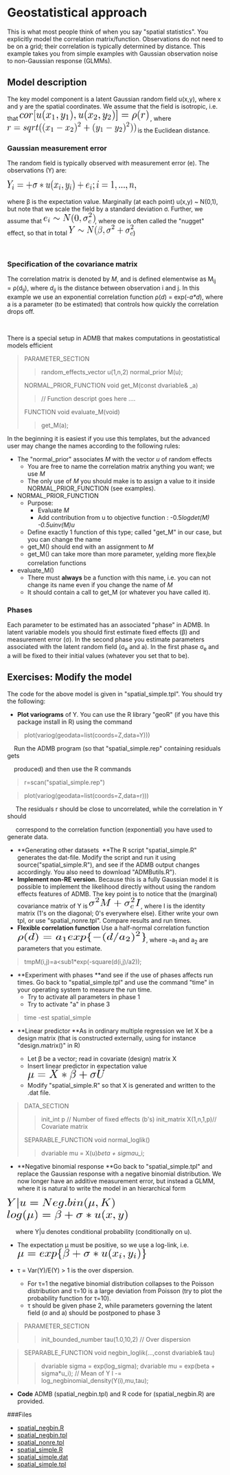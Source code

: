 #  Geostatistical approach

This is what most people think of when you say "spatial statistics". You explicitly model the correlation matrix/function. Observations do not need to be on a grid; their correlation is typically determined by distance. This example takes you from simple examples with Gaussian observation noise to non-Gaussian response (GLMMs).

## Model description

The key model component is a latent Gaussian random field u(x,y), where x and y are the spatial coordinates. We assume that the field is isotropic, i.e. that <img src="./1.png" alt="LaTex equation" width="300" height="25">
, where <img src="./2.png" alt="LaTex equation" width="300" height="25"> is the Euclidean distance.


### Gaussian measurement error  

The random field is typically observed with measurement error (e). The observations (Y) are:

<img src="./3.png" alt="LaTex equation" width="300" height="25">

where β is the expectation value. Marginally (at each point) u(x,y) ~ N(0,1), but note that we scale the field by a standard deviation σ. Further, we assume that <img src="./4.png" alt="LaTex equation" width="120" height="25">, where σe is often called the "nugget" effect, so that in total <img src="./5.png" alt="LaTex equation" width="150" height="25">)

 

### Specification of the covariance matrix  

The correlation matrix is denoted by _M_, and is defined elementwise as M<sub>ij</sub> = ρ(d<sub>ij</sub>), where _d<sub>ij</sub>_ is the distance between observation i and j. In this example we use an exponential correlation function ρ(_d_) = exp(-_a*d_), where a is a parameter (to be estimated) that controls how quickly the correlation drops off.

 

There is a special setup in ADMB that makes computations in geostatistical models efficient

>PARAMETER_SECTION
>>random_effects_vector u(1,n,2)
>>normal_prior M(u);
>
>NORMAL_PRIOR_FUNCTION void get_M(const dvariable& _a)
>>// Function descript goes here ....
>
>FUNCTION void evaluate_M(void)
>>get_M(a);

In the beginning it is easiest if you use this templates, but the advanced user may change the names according to the following rules:

* The "normal_prior" associates _M_ with the vector _u_ of random effects
    * You are free to name the correlation matrix anything you want; we use _M_
    * The only use of _M_ you should make is to assign a value to it inside NORMAL_PRIOR_FUNCTION (see examples).  
* NORMAL_PRIOR_FUNCTION
    * Purpose:   
        * Evaluate _M_
        * Add contribution from u to objective function : -0.5*logdet(_M_) -0.5*_u_*inv(_M_)*_u_  
    * Define exactly 1 function of this type; called "get_M" in our case, but you can change the name
    * get_M() should end with an assignment to _M_
    * get_M() can take more than more parameter, y<sub>i</sub>elding more flex<sub>i</sub>ble correlation functions  
* evaluate_M()
    * There must **always** be a function with this name, i.e. you can not change its name even if you change the name of _M_
    * It should contain a call to get_M (or whatever you have called it).


### Phases
Each parameter to be estimated has an associated "phase" in ADMB. In latent variable models you should first estimate fixed effects (β) and measurement error (σ). In the second phase you estimate parameters associated with the latent random field (σ<sub>e</sub> and a). In the first phase σ<sub>e</sub> and a will be fixed to their initial values (whatever you set that to be).

## Exercises: Modify the model  
The code for the above model is given in "spatial_simple.tpl". You should try the following:

* **Plot variograms** of Y. You can use the R library "geoR" (if you have this package install in R) using the command  

>plot(variog(geodata=list(coords=Z,data=Y)))

    Run the ADMB program (so that "spatial_simple.rep" containing residuals gets

    produced) and then use the R commands

>r=scan("spatial_simple.rep")

>plot(variog(geodata=list(coords=Z,data=r)))

     The residuals r should be close to uncorrelated, while the correlation in Y should

     correspond to the correlation function (exponential) you have used to generate data.

* **Generating other datasets  **The R script "spatial_simple.R" generates the dat-file. Modify the script and run it using source("spatial_simple.R"), and see if the ADMB output changes accordingly. You also need to download "ADMButils.R").  
* **Implement non-RE version.** Because this is a fully Gaussian model it is possible to implement the likelihood directly without using the random effects features of ADMB. The key point is to notice that the (marginal) covariance matrix of Y is <img src="./6.png" alt="LaTex equation" width="120" height="25">, where I is the identity matrix (1's on the diagonal; 0's everywhere else). Either write your own tpl, or use "spatial_nonre.tpl". Compare results and run times.  
* **Flexible correlation function** Use a half-normal correlation function <img src="./7exp.png" alt="LaTex equation" width="300" height="25">, where -a<sub>1</sub> and a<sub>2</sub> are parameters that you estimate.

>tmpM(i,j)=a<sub1</sub>*exp(-square(d(i,j)/a2));

* **Experiment with phases **and see if the use of phases affects run times. Go back to "spatial_simple.tpl" and use the command "time" in your operating system to measure the run time.
    * Try to activate all parameters in phase 1
    * Try to activate "a" in phase 3


>time -est spatial_simple

* **Linear predictor **As in ordinary multiple regression we let X be a design matrix (that is constructed externally, using for instance "design.matrix()" in R)  

    * Let β be a vector; read in covariate (design) matrix X 
    * Insert linear predictor in expectation value  <img src="./8.png" alt="LaTex equation" width="180" height="25">
    * Modify "spatial_simple.R" so that X is generated and written to the .dat file.

>DATA_SECTION
>>init_int p		// Number of fixed effects (b's)
>>init_matrix X(1,n,1,p)// Covariate matrix
>
>SEPARABLE_FUNCTION void normal_loglik()
>>dvariable mu = X(u)*beta + sigma*u_i;

* **Negative binomial response **Go back to "spatial_simple.tpl" and replace the Gaussian response with a negative binomial distribution. We now longer have an additive measurement error, but instead a GLMM, where it is natural to write the model in an hierarchical form

<img src="./9.png" alt="LaTex equation" width="250" height="25">

<img src="./10.png" alt="LaTex equation" width="280" height="25">

     where Y|u denotes conditional probability (conditionally on u).

* The expectation μ must be positive, so we use a log-link, i.e.  <img src="./11.png" alt="LaTex equation" width="300" height="25">
* τ = Var(Y)/E(Y) > 1 is the over dispersion.   

    * For τ=1 the negative binomial distribution collapses to the Poisson distribution and τ=10 is a large deviation from Poisson (try to plot the probability function for τ=10).
    * τ should be given phase 2, while parameters governing the latent field (σ and a) should be postponed to phase 3  

>PARAMETER_SECTION
>>init_bounded_number tau(1.0,10,2)            // Over dispersion

>SEPARABLE_FUNCTION void negbin_loglik(...,const dvariable& tau)
>>dvariable sigma = exp(log_sigma);
>>dvariable mu = exp(beta + sigma*u_i);     // Mean of Y
>>l -= log_negbinomial_density(Y(i),mu,tau);

* **Code** ADMB (spatial_negbin.tpl) and R code for (spatial_negbin.R) are provided.  

###Files
* [spatial_negbin.R][1]
* [spatial_negbin.tpl][2]
* [spatial_nonre.tpl][3]
* [spatial_simple.R][4]
* [spatial_simple.dat][5]
* [spatial_simple.tpl][6]


[1]: ./spatial_negbin.R
[2]: ./spatial_negbin.tpl
[3]: ./spatial_nonre.tpl
[4]: ./spatial_simple.R
[5]: ./spatial_simple.dat
[6]: ./spatial_simple.tpl

